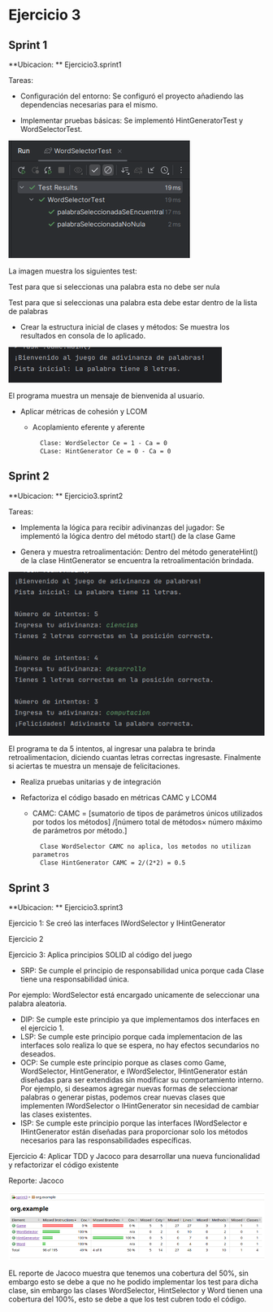 # Ejercicio 3

## Sprint 1

**Ubicacion: ** Ejercicio3.sprint1

Tareas:

* Configuración del entorno: Se configuró el proyecto añadiendo las dependencias necesarias para el mismo.

* Implementar pruebas básicas: Se implementó HintGeneratorTest y WordSelectorTest.

![Test1](./img/spirnt1test1.png)

La imagen muestra los siguientes test:

Test para que si seleccionas una palabra esta no debe ser nula

Test para que si seleccionas una palabra esta debe estar dentro de la lista de palabras

* Crear la estructura inicial de clases y métodos: Se muestra los resultados en consola de lo aplicado.

![Juego de adivinanza](./img/sprint1consola.png)

El programa muestra un mensaje de bienvenida al usuario.

* Aplicar métricas de cohesión y LCOM

    * Acoplamiento eferente y aferente
    
            Clase: WordSelector Ce = 1 - Ca = 0
            CLase: HintGenerator Ce = 0 - Ca = 0

## Sprint 2

**Ubicacion: ** Ejercicio3.sprint2

Tareas: 

* Implementa la lógica para recibir adivinanzas del jugador: Se implementó la lógica dentro del método start() de la clase Game

* Genera y muestra retroalimentación: Dentro del método generateHint() de la clase HintGenerator se encuentra la retroalimentación brindada.

![](./img/sprint2consola.png)

El programa te da 5 intentos, al ingresar una palabra te brinda retroalimentacion, diciendo cuantas letras correctas ingresaste.
Finalmente si aciertas te muestra un mensaje de felicitaciones.

* Realiza pruebas unitarias y de integración

* Refactoriza el código basado en métricas CAMC y LCOM4

    * CAMC: CAMC = [sumatorio de tipos de parámetros únicos utilizados por todos los métodos] /[número total de métodos× número máximo de parámetros por método.]

            Clase WordSelector CAMC no aplica, los metodos no utilizan parametros
            Clase HintGenerator CAMC = 2/(2*2) = 0.5

## Sprint 3

**Ubicacion: ** Ejercicio3.sprint3

Ejercicio 1: Se creó las interfaces IWordSelector y IHintGenerator

Ejercicio 2

Ejercicio 3: Aplica principios SOLID al código del juego

* SRP: Se cumple el principio de responsabilidad unica porque cada Clase tiene una responsabilidad única.

Por ejemplo: WordSelector está encargado unicamente de seleccionar una palabra aleatoria.

* DIP: Se cumple este principio ya que implementamos dos interfaces en el ejercicio 1.
* LSP: Se cumple este principio porque cada implementacion de las interfaces solo realiza lo que se espera, no hay efectos secundarios no deseados.
* OCP: Se cumple este principio porque as clases como Game, WordSelector, HintGenerator, e IWordSelector, IHintGenerator están diseñadas para ser 
extendidas sin modificar su comportamiento interno. Por ejemplo, si deseamos agregar nuevas formas de seleccionar palabras o generar pistas, podemos crear
nuevas clases que implementen IWordSelector o IHintGenerator sin necesidad de cambiar las clases existentes.
* ISP: Se cumple este principio porque las interfaces IWordSelector e IHintGenerator están diseñadas para proporcionar solo los métodos necesarios para las responsabilidades específicas.

Ejercicio 4: Aplicar TDD y Jacoco para desarrollar una nueva funcionalidad y refactorizar el código existente

Reporte: Jacoco

![Reporte Jacoco](./img/reportJacoco.png)

EL reporte de Jacoco muestra que tenemos una cobertura del 50%, sin embargo esto se debe a que
no he podido implementar los test para dicha clase, sin embargo las clases WordSelector, HintSelector y Word tienen 
una cobertura del 100%, esto se debe a que los test cubren todo el código.
